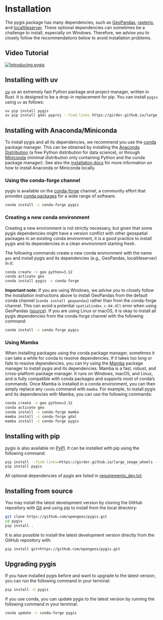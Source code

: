 # Installation

The pygis package has many dependencies, such as [GeoPandas](https://geopandas.org), [rasterio](https://rasterio.readthedocs.io/), and [localtileserver](https://github.com/banesullivan/localtileserver). These optional dependencies can sometimes be a challenge to install, especially on Windows. Therefore, we advise you to closely follow the recommendations below to avoid installation problems.

## Video Tutorial

[![Introducing pygis](images/thumbnail.png)](https://youtu.be/Y1xB7d2VbFY "Introducing pygis")

## Installing with uv

[uv](https://docs.astral.sh/uv/) us an extremely fast Python package and project manager, written in Rust. It is designed to be a drop-in replacement for pip. You can install `pygis` using `uv` as follows:

```bash
uv pip install pygis
uv pip install gdal pyproj --find-links https://girder.github.io/large_image_wheels
```

## Installing with Anaconda/Miniconda

To install pygis and all its dependencies, we recommend you use the [conda](https://conda.io/en/latest) package manager. This can be obtained by installing the [Anaconda Distribution](https://www.anaconda.com/distribution) (a free Python distribution for data science), or through [Miniconda](https://docs.conda.io/en/latest/miniconda.html) (minimal distribution only containing Python and the conda package manager). See also the [installation docs](https://conda.io/docs/user-guide/install/download.html) for more information on how to install Anaconda or Miniconda locally.

### Using the conda-forge channel

pygis is available on the [conda-forge](https://anaconda.org/conda-forge/pygis) channel, a community effort that provides [conda packages](https://conda-forge.org) for a wide range of software.

```bash
conda install -c conda-forge pygis
```

### Creating a new conda environment

Creating a new environment is not strictly necessary, but given that some pygis dependencies might have a version conflict with other geospatial packages in an existing conda environment, it is a good practice to install pygis and its dependencies in a clean environment starting fresh.

The following commands create a new conda environment with the name `geo` and install pygis and its dependencies (e.g., GeoPandas, localtileserver) in it:

```bash
conda create -n geo python=3.12
conda activate geo
conda install pygis -c conda-forge
```

**Important note:** If you are using Windows, we advise you to closely follow the installation instructions above to install GeoPandas from the default conda channel (`conda install geopandas`) rather than from the conda-forge channel. This can avoid a potential `spatialindex_c-64.dll` error when using GeoPandas ([source](https://github.com/geopandas/geopandas/issues/1812)). If you are using Linux or macOS, it is okay to install all pygis dependencies from the conda-forge channel with the following command:

```bash
conda install -c conda-forge pygis
```

### Using Mamba

When installing packages using the conda package manager, sometimes it can take a while for conda to resolve dependencies. If it takes too long or fails to resolve dependencies, you can try using the [Mamba](https://mamba.readthedocs.io/en/latest) package manager to install pygis and its dependencies. Mamba is a fast, robust, and cross-platform package manager. It runs on Windows, macOS, and Linux, and is fully compatible with conda packages and supports most of conda’s commands. Once Mamba is installed in a conda environment, you can then simply replace any `conda` command with `mamba`. For example, to install pygis and its dependencies with Mamba, you can use the following commands:

```bash
conda create -n geo python=3.12
conda activate geo
conda install -c conda-forge mamba
mamba install -c conda-forge gdal
mamba install -c conda-forge pygis
```

## Installing with pip

pygis is also available on [PyPI](https://pypi.org/project/pygis). It can be installed with pip using the following command:

```bash
pip install --find-links=https://girder.github.io/large_image_wheels --no-cache GDAL
pip install pygis
```

All optional dependencies of pygis are listed in [requirements_dev.txt](https://github.com/opengeos/pygis/blob/master/requirements_dev.txt).

## Installing from source

You may install the latest development version by cloning the GitHub repository with [Git](https://git-scm.com) and using pip to install from the local directory:

```bash
git clone https://github.com/opengeos/pygis.git
cd pygis
pip install .
```

It is also possible to install the latest development version directly from the GitHub repository with:

```bash
pip install git+https://github.com/opengeos/pygis.git
```

## Upgrading pygis

If you have installed pygis before and want to upgrade to the latest version, you can run the following command in your terminal:

```bash
pip install -U pygis
```

If you use conda, you can update pygis to the latest version by running the following command in your terminal:

```bash
conda update -c conda-forge pygis
```
